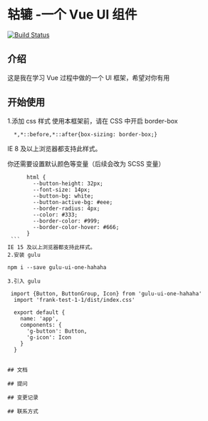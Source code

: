 # 轱辘 -一个 Vue UI 组件
[![Build Status](https://travis-ci.org/maple436/gulu-ui.svg?branch=master)](https://travis-ci.org/maple436/gulu-ui)
## 介绍
这是我在学习 Vue 过程中做的一个 UI 框架，希望对你有用
## 开始使用
1.添加 css 样式
   使用本框架前，请在 CSS 中开启 border-box
  
   ```
     *,*::before,*::after{box-sizing: border-box;}
   ```
   IE 8 及以上浏览器都支持此样式。
   
   你还需要设置默认颜色等变量（后续会改为 SCSS 变量）
   ```
         html {
           --button-height: 32px;
           --font-size: 14px;
           --button-bg: white;
           --button-active-bg: #eee;
           --border-radius: 4px;
           --color: #333;
           --border-color: #999;
           --border-color-hover: #666;
         }
    ```
   IE 15 及以上浏览器都支持此样式。
2.安装 gulu
```
    npm i --save gulu-ui-one-hahaha

```
3.引入 gulu
```
     import {Button, ButtonGroup, Icon} from 'gulu-ui-one-hahaha'
      import 'frank-test-1-1/dist/index.css'
    
      export default {
        name: 'app',
        components: {
          'g-button': Button,
          'g-icon': Icon
        }
      }
```

## 文档

## 提问

## 变更记录

## 联系方式

